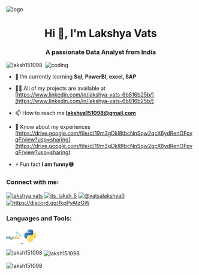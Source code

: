 ![logo](https://github.com/Laksh151098/Lakshya_Vats_15/blob/main/logo.png)
<h1 align="center">Hi 👋, I'm Lakshya Vats</h1>
<h3 align="center">A passionate Data Analyst from India</h3>

<img align="right" alt="coding" width="400" src="https://camo.githubusercontent.com/4d9f5ecceb711eec6e2018f38a5677dc657c9738d4a65ba3b928c41c0a45b439/68747470733a2f2f6d69726f2e6d656469756d2e636f6d2f6d61782f313336302f302a37513379765349765f7430696f4a2d5a2e676966">

<p align="left"> <img src="https://komarev.com/ghpvc/?username=laksh151098&label=Profile%20views&color=0e75b6&style=flat" alt="laksh151098" /> </p>

- 🌱 I’m currently learning **Sql, PowerBI, excel, SAP**

- 👨‍💻 All of my projects are available at [https://www.linkedin.com/in/lakshya-vats-6b816b25b/](https://www.linkedin.com/in/lakshya-vats-6b816b25b/)

- 📫 How to reach me **lakshya151098@gmail.com**

- 📄 Know about my experiences [https://drive.google.com/file/d/19m3gDkl8tbcNnSqw2qcX6ydRenOFpvqF/view?usp=sharing](https://drive.google.com/file/d/19m3gDkl8tbcNnSqw2qcX6ydRenOFpvqF/view?usp=sharing)

- ⚡ Fun fact **I am funny😅**

<h3 align="left">Connect with me:</h3>
<p align="left">
<a href="https://linkedin.com/in/lakshya vats" target="blank"><img align="center" src="https://raw.githubusercontent.com/rahuldkjain/github-profile-readme-generator/master/src/images/icons/Social/linked-in-alt.svg" alt="lakshya vats" height="30" width="40" /></a>
<a href="https://instagram.com/its_laksh_5" target="blank"><img align="center" src="https://raw.githubusercontent.com/rahuldkjain/github-profile-readme-generator/master/src/images/icons/Social/instagram.svg" alt="its_laksh_5" height="30" width="40" /></a>
<a href="https://www.hackerrank.com/@vatsalakshya0" target="blank"><img align="center" src="https://raw.githubusercontent.com/rahuldkjain/github-profile-readme-generator/master/src/images/icons/Social/hackerrank.svg" alt="@vatsalakshya0" height="30" width="40" /></a>
<a href="https://discord.gg/https://discord.gg/fkpPyAtzGW" target="blank"><img align="center" src="https://raw.githubusercontent.com/rahuldkjain/github-profile-readme-generator/master/src/images/icons/Social/discord.svg" alt="https://discord.gg/fkpPyAtzGW" height="30" width="40" /></a>
</p>

<h3 align="left">Languages and Tools:</h3>
<p align="left"> <a href="https://www.mysql.com/" target="_blank" rel="noreferrer"> <img src="https://raw.githubusercontent.com/devicons/devicon/master/icons/mysql/mysql-original-wordmark.svg" alt="mysql" width="40" height="40"/> </a> <a href="https://www.python.org" target="_blank" rel="noreferrer"> <img src="https://raw.githubusercontent.com/devicons/devicon/master/icons/python/python-original.svg" alt="python" width="40" height="40"/> </a> </p>

<p><img align="left" src="https://github-readme-stats.vercel.app/api/top-langs?username=laksh151098&show_icons=true&locale=en&layout=compact" alt="laksh151098" /></p>

<p>&nbsp;<img align="center" src="https://github-readme-stats.vercel.app/api?username=laksh151098&show_icons=true&locale=en" alt="laksh151098" /></p>

<p><img align="center" src="https://github-readme-streak-stats.herokuapp.com/?user=laksh151098&" alt="laksh151098" /></p>
